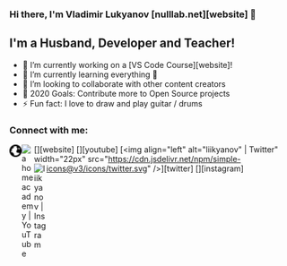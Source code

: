 ### Hi there, I'm Vladimir Lukyanov [nulllab.net][website] 👋

## I'm a Husband, Developer and Teacher!
- 🔭 I’m currently working on a [VS Code Course][website]!
- 🌱 I’m currently learning everything 🤣
- 👯 I’m looking to collaborate with other content creators
- 🥅 2020 Goals: Contribute more to Open Source projects
- ⚡ Fun fact: I love to draw and play guitar / drums

### Connect with me:

[<img align="left" alt="nulllab.net" width="22px" src="https://raw.githubusercontent.com/iconic/open-iconic/master/svg/globe.svg" />][website]
[<img align="left" alt="a home academy | YouTube" width="22px" src="https://cdn.jsdelivr.net/npm/simple-icons@v3/icons/youtube.svg" />][youtube]
[<img align="left" alt="liikyanov" | Twitter" width="22px" src="https://cdn.jsdelivr.net/npm/simple-icons@v3/icons/twitter.svg" />][twitter]
[<img align="left" alt="liikyanov | Instagram" width="22px" src="https://cdn.jsdelivr.net/npm/simple-icons@v3/icons/instagram.svg" />][instagram]
